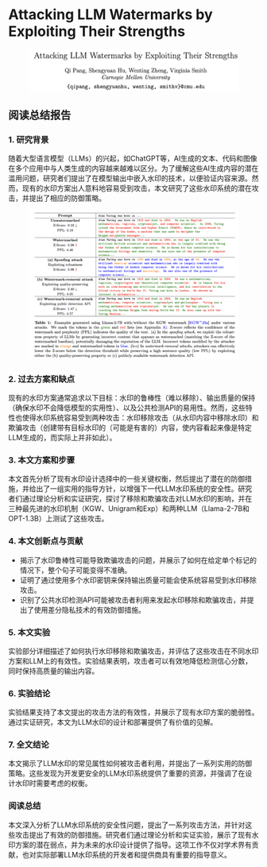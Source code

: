 # Attacking LLM Watermarks by Exploiting Their Strengths

<figure><img src="../.gitbook/assets/image (10) (1) (1) (1) (1) (1) (1) (1) (1) (1) (1) (1) (1).png" alt=""><figcaption></figcaption></figure>

## 阅读总结报告

### 1. 研究背景

随着大型语言模型（LLMs）的兴起，如ChatGPT等，AI生成的文本、代码和图像在多个应用中与人类生成的内容越来越难以区分。为了缓解这些AI生成内容的潜在滥用问题，研究者们提出了在模型输出中嵌入水印的技术，以便验证内容来源。然而，现有的水印方案出人意料地容易受到攻击，本文研究了这些水印系统的潜在攻击，并提出了相应的防御策略。

<figure><img src="../.gitbook/assets/image (84).png" alt=""><figcaption></figcaption></figure>

### 2. 过去方案和缺点

现有的水印方案通常追求以下目标：水印的鲁棒性（难以移除）、输出质量的保持（确保水印不会降低模型的实用性）、以及公共检测API的易用性。然而，这些特性也使得水印系统容易受到两种攻击：水印移除攻击（从水印内容中移除水印）和欺骗攻击（创建带有目标水印的（可能是有害的）内容，使内容看起来像是特定LLM生成的，而实际上并非如此）。

### 3. 本文方案和步骤

本文首先分析了现有水印设计选择中的一些关键权衡，然后提出了潜在的防御措施，并给出了一组实用的指导方针，以增强下一代LLM水印系统的安全性。研究者们通过理论分析和实证研究，探讨了移除和欺骗攻击对LLM水印的影响，并在三种最先进的水印机制（KGW、Unigram和Exp）和两种LLM（Llama-2-7B和OPT-1.3B）上测试了这些攻击。

### 4. 本文创新点与贡献

* 揭示了水印鲁棒性可能导致欺骗攻击的问题，并展示了如何在给定单个标记的情况下，整个句子可能变得不准确。
* 证明了通过使用多个水印密钥来保持输出质量可能会使系统容易受到水印移除攻击。
* 识别了公共水印检测API可能被攻击者利用来发起水印移除和欺骗攻击，并提出了使用差分隐私技术的有效防御措施。

### 5. 本文实验

实验部分详细描述了如何执行水印移除和欺骗攻击，并评估了这些攻击在不同水印方案和LLM上的有效性。实验结果表明，攻击者可以有效地降低检测信心分数，同时保持高质量的输出内容。

### 6. 实验结论

实验结果支持了本文提出的攻击方法的有效性，并展示了现有水印方案的脆弱性。通过实证研究，本文为LLM水印的设计和部署提供了有价值的见解。

### 7. 全文结论

本文揭示了LLM水印的常见属性如何被攻击者利用，并提出了一系列实用的防御策略。这些发现为开发更安全的LLM水印系统提供了重要的资源，并强调了在设计水印时需要考虑的权衡。

### 阅读总结

本文深入分析了LLM水印系统的安全性问题，提出了一系列攻击方法，并针对这些攻击提出了有效的防御措施。研究者们通过理论分析和实证实验，展示了现有水印方案的潜在弱点，并为未来的水印设计提供了指导。这项工作不仅对学术界有贡献，也对实际部署LLM水印系统的开发者和提供商具有重要的指导意义。
